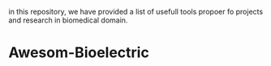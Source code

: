 in this repository, we have provided a list of usefull tools propoer fo  projects and research in biomedical domain.
# Awesom-Bioelectric
